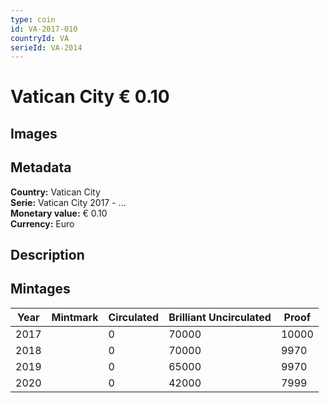 ```yaml
---
type: coin
id: VA-2017-010
countryId: VA
serieId: VA-2014
---
```


# Vatican City € 0.10

## Images


## Metadata

**Country:** Vatican City\
**Serie:** Vatican City 2017 - ...\
**Monetary value:** € 0.10\
**Currency:** Euro

## Description


## Mintages

| Year | Mintmark | Circulated | Brilliant Uncirculated | Proof |
| ---- | -------- | ---------- | ---------------------- | ----- |
| 2017 |  | 0| 70000 | 10000 |
| 2018 |  | 0| 70000 | 9970 |
| 2019 |  | 0| 65000 | 9970 |
| 2020 |  | 0| 42000 | 7999 |
